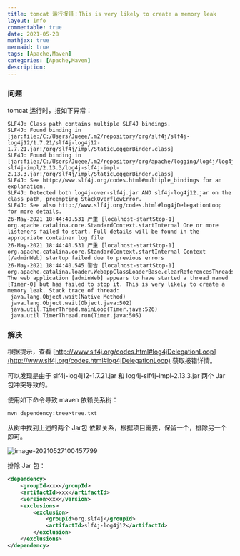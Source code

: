```yaml
---
title: tomcat 运行报错：This is very likely to create a memory leak
layout: info
commentable: true
date: 2021-05-28
mathjax: true
mermaid: true
tags: [Apache,Maven]
categories: [Apache,Maven]
description: 
---
```


### 问题

tomcat 运行时，报如下异常：

```
SLF4J: Class path contains multiple SLF4J bindings.
SLF4J: Found binding in [jar:file:/C:/Users/Jueee/.m2/repository/org/slf4j/slf4j-log4j12/1.7.21/slf4j-log4j12-1.7.21.jar!/org/slf4j/impl/StaticLoggerBinder.class]
SLF4J: Found binding in [jar:file:/C:/Users/Jueee/.m2/repository/org/apache/logging/log4j/log4j-slf4j-impl/2.13.3/log4j-slf4j-impl-2.13.3.jar!/org/slf4j/impl/StaticLoggerBinder.class]
SLF4J: See http://www.slf4j.org/codes.html#multiple_bindings for an explanation.
SLF4J: Detected both log4j-over-slf4j.jar AND slf4j-log4j12.jar on the class path, preempting StackOverflowError. 
SLF4J: See also http://www.slf4j.org/codes.html#log4jDelegationLoop for more details.
26-May-2021 18:44:40.531 严重 [localhost-startStop-1] org.apache.catalina.core.StandardContext.startInternal One or more listeners failed to start. Full details will be found in the appropriate container log file
26-May-2021 18:44:40.531 严重 [localhost-startStop-1] org.apache.catalina.core.StandardContext.startInternal Context [/adminWeb] startup failed due to previous errors
26-May-2021 18:44:40.545 警告 [localhost-startStop-1] org.apache.catalina.loader.WebappClassLoaderBase.clearReferencesThreads The web application [adminWeb] appears to have started a thread named [Timer-0] but has failed to stop it. This is very likely to create a memory leak. Stack trace of thread:
 java.lang.Object.wait(Native Method)
 java.lang.Object.wait(Object.java:502)
 java.util.TimerThread.mainLoop(Timer.java:526)
 java.util.TimerThread.run(Timer.java:505)
```

<!--more-->

### 解决

根据提示，查看 [http://www.slf4j.org/codes.html#log4jDelegationLoop](http://www.slf4j.org/codes.html#log4jDelegationLoop) 获取报错详情。

可以发现是由于 slf4j-log4j12-1.7.21.jar 和 log4j-slf4j-impl-2.13.3.jar 两个 Jar 包冲突导致的。

使用如下命令导致 maven 依赖关系树：

```
mvn dependency:tree>tree.txt
```
从树中找到上述的两个 Jar包 依赖关系，根据项目需要，保留一个，排除另一个即可。

![image-20210527100457799](/images/2021/05/image-20210527100457799.png)

排除 Jar 包：

```xml
<dependency>
    <groupId>xxx</groupId>
    <artifactId>xxx</artifactId>
    <version>xxx</version>
    <exclusions>
        <exclusion>
            <groupId>org.slf4j</groupId>
            <artifactId>slf4j-log4j12</artifactId>
        </exclusion>
    </exclusions>
</dependency>
```

